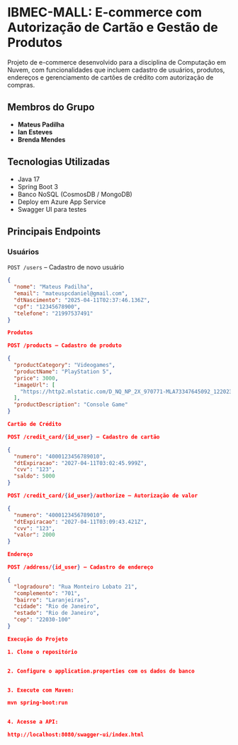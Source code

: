 # IBMEC-MALL: E-commerce com Autorização de Cartão e Gestão de Produtos

Projeto de e-commerce desenvolvido para a disciplina de Computação em Nuvem, com funcionalidades que incluem cadastro de usuários, produtos, endereços e gerenciamento de cartões de crédito com autorização de compras.

## Membros do Grupo
- **Mateus Padilha**  
- **Ian Esteves**  
- **Brenda Mendes**

## Tecnologias Utilizadas
- Java 17
- Spring Boot 3
- Banco NoSQL (CosmosDB / MongoDB)
- Deploy em Azure App Service
- Swagger UI para testes

## Principais Endpoints

### Usuários
`POST /users` – Cadastro de novo usuário  
```json
{
  "nome": "Mateus Padilha",
  "email": "mateuspcdaniel@gmail.com",
  "dtNascimento": "2025-04-11T02:37:46.136Z",
  "cpf": "12345678900",
  "telefone": "21997537491"
}

Produtos

POST /products – Cadastro de produto

{
  "productCategory": "Videogames",
  "productName": "PlayStation 5",
  "price": 3000,
  "imageUrl": [
    "https://http2.mlstatic.com/D_NQ_NP_2X_970771-MLA73347645092_122023-F.webp"
  ],
  "productDescription": "Console Game"
}

Cartão de Crédito

POST /credit_card/{id_user} – Cadastro de cartão

{
  "numero": "4000123456789010",
  "dtExpiracao": "2027-04-11T03:02:45.999Z",
  "cvv": "123",
  "saldo": 5000
}

POST /credit_card/{id_user}/authorize – Autorização de valor

{
  "numero": "4000123456789010",
  "dtExpiracao": "2027-04-11T03:09:43.421Z",
  "cvv": "123",
  "valor": 2000
}

Endereço

POST /address/{id_user} – Cadastro de endereço

{
  "logradouro": "Rua Monteiro Lobato 21",
  "complemento": "701",
  "bairro": "Laranjeiras",
  "cidade": "Rio de Janeiro",
  "estado": "Rio de Janeiro",
  "cep": "22030-100"
}

Execução do Projeto

1. Clone o repositório


2. Configure o application.properties com os dados do banco


3. Execute com Maven:

mvn spring-boot:run


4. Acesse a API:

http://localhost:8080/swagger-ui/index.html


